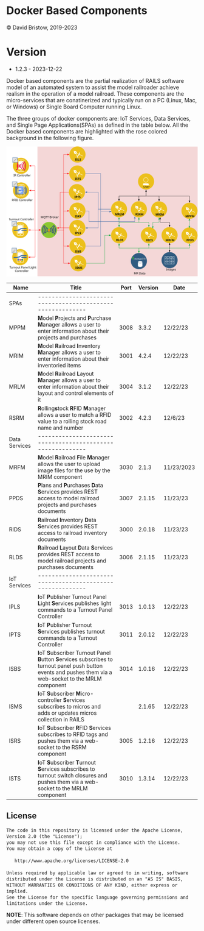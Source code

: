 # Docker Based Components
&copy; David Bristow, 2019-2023

# Version
* 1.2.3 - 2023-12-22
 
Docker based components are the partial realization of RAILS software model of an automated system to assist the model railroader achieve realism in the operation of a model railroad. These components are the micro-services that are conatinerized and typically run on a PC (Linux, Mac, or Windows) or Single Board Computer running Linux.

The three groups of docker components are: IoT Services, Data Services, and Single Page Applications(SPAs) as defined in the table below. All the Docker based components are highlighted with the rose colored background in the following figure.

![System Design](https://github.com/djbristow/RAILS/blob/master/Docker%20Based/docker-based-ms.svg)

|Name |Title                                  |Port |Version|Date     |
|-----|----------------------------------------------------------|-----|-------|---------|
|SPAs|----------------------------------------------------------|
|MPPM|**M**odel **P**rojects and **P**urchase **M**anager allows a user to enter information about their projects and purchases|3008|3.3.2| 12/22/23|
|MRIM|**M**odel **R**ailroad **I**nventory **M**anager allows a user to enter information about their inventoried items|3001|4.2.4| 12/22/23|
|MRLM|**M**odel **R**ailroad **L**ayout **M**anager allows a user to enter information about their layout and control elements of it|3004|3.1.2| 12/22/23|
|RSRM|**R**olling**s**tock **R**FID **M**anager allows a user to match a RFID value to a rolling stock road name and number|3002|4.2.3|12/6/23|
|Data Services|----------------------------------------------------------|
|MRFM|**M**odel **R**ailroad **F**ile **M**anager  allows the user to upload image files for the use by the MRIM component|3030|2.1.3|11/23/2023|
|PPDS|**P**lans and **P**urchases **D**ata **S**ervices  provides REST access to model railroad projects and purchases documents|3007|2.1.15|11/23/23|
|RIDS|**R**ailroad **I**nventory **D**ata **S**ervices provides REST access to railroad inventory documents|3000|2.0.18|11/23/23|
|RLDS|**R**ailroad **L**ayout **D**ata **S**ervices provides REST access to model railroad projects and purchases documents|3006|2.1.15|11/23/23|
|IoT Services|----------------------------------------------------------|
|IPLS|**I**oT **P**ublisher Turnout Panel **L**ight **S**ervices publishes light commands to a Turnout Panel Controller|3013|1.0.13| 12/22/23|
|IPTS|**I**oT **P**ublisher **T**urnout **S**ervices publishes turnout commands to a Turnout Controller|3011|2.0.12| 12/22/23|
|ISBS|**I**oT **S**ubscriber Turnout Panel **B**utton **S**ervices subscribes to turnout panel push button events and pushes them via a web-socket to the MRLM component|3014|1.0.16| 12/22/23|
|ISMS|**I**oT **S**ubscriber **M**icro-controller **S**ervices subscribes to micros and adds or updates micros collection in RAILS||2.1.65| 12/22/23|
|ISRS|**I**oT **S**ubscriber **R**FID **S**ervices subscribes to RFID tags and pushes them via a web-socket to the RSRM component |3005|1.2.16| 12/22/23|
|ISTS|**I**oT **S**ubscriber **T**urnout **S**ervices subscribes to turnout switch closures and pushes them via a web-socket to the MRLM component |3010|1.3.14| 12/22/23|

## License

    The code in this repository is licensed under the Apache License, Version 2.0 (the "License");
    you may not use this file except in compliance with the License.
    You may obtain a copy of the License at

       http://www.apache.org/licenses/LICENSE-2.0

    Unless required by applicable law or agreed to in writing, software
    distributed under the License is distributed on an "AS IS" BASIS,
    WITHOUT WARRANTIES OR CONDITIONS OF ANY KIND, either express or implied.
    See the License for the specific language governing permissions and
    limitations under the License.

**NOTE**: This software depends on other packages that may be licensed under different open source licenses.

